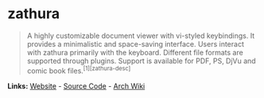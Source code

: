 # zathura

> A highly customizable document viewer with vi-styled keybindings. It provides a minimalistic and space-saving interface. Users interact with zathura primarily with the keyboard. Different file formats are supported through plugins. Support is available for PDF, PS, DjVu and comic book files.<sup>[1][zathura-desc]</sup>

**Links:** [Website][site] - [Source Code][code] - [Arch Wiki][aw]

[site]: https://pwmt.org/projects/zathura/
[desc]: https://wiki.archlinux.org/title/Zathura
[code]: https://git.pwmt.org/pwmt
[aw]: https://wiki.archlinux.org/title/Zathura
